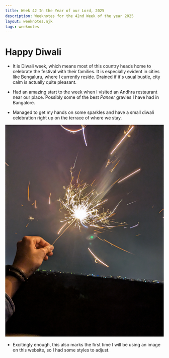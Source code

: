 ```yaml
---
title: Week 42 In the Year of our Lord, 2025
description: Weeknotes for the 42nd Week of the year 2025
layout: weeknotes.njk
tags: weeknotes
---
```


# Happy Diwali

-   It is Diwali week, which means most of this country heads home to celebrate the festival with their families. It is especially evident in cities like Bengaluru, where I currently reside. Drained if it's usual bustle, city calm is actually quite pleasant.

-   Had an amazing start to the week when I visited an Andhra restaurant near our place. Possibly some of the best _Paneer_ gravies I have had in Bangalore.

-   Managed to get my hands on some sparkles and have a small diwali celebration right up on the terrace of where we stay.

![Igniting Imaginations, one sparkle at a time](/assets/images/diwali.jpg)

-   Excitingly enough, this also marks the first time I will be using an image on this website, so I had some styles to adjust.
